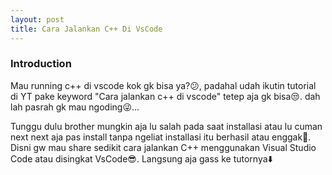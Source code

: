 ```yaml
---
layout: post
title: Cara Jalankan C++ Di VsCode
---
```


### Introduction
Mau running c++ di vscode kok gk bisa ya?😕, padahal udah ikutin tutorial di YT pake keyword "Cara jalankan c++ di vscode" tetep aja gk bisa😒. 
dah lah pasrah gk mau ngoding😜...

Tunggu dulu brother mungkin aja lu salah pada saat installasi atau lu cuman next next aja pas install tanpa ngeliat installasi itu berhasil atau enggak🤭. Disni gw mau share sedikit cara jalankan C++ menggunakan Visual Studio Code atau disingkat VsCode😎. Langsung aja gass ke tutornya⬇️
